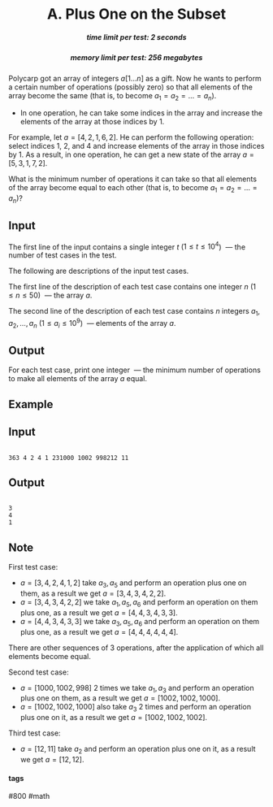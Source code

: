 <h1 style='text-align: center;'> A. Plus One on the Subset</h1>

<h5 style='text-align: center;'>time limit per test: 2 seconds</h5>
<h5 style='text-align: center;'>memory limit per test: 256 megabytes</h5>

Polycarp got an array of integers $a[1 \dots n]$ as a gift. Now he wants to perform a certain number of operations (possibly zero) so that all elements of the array become the same (that is, to become $a_1=a_2=\dots=a_n$).

* In one operation, he can take some indices in the array and increase the elements of the array at those indices by $1$.

For example, let $a=[4,2,1,6,2]$. He can perform the following operation: select indices 1, 2, and 4 and increase elements of the array in those indices by $1$. As a result, in one operation, he can get a new state of the array $a=[5,3,1,7,2]$.

What is the minimum number of operations it can take so that all elements of the array become equal to each other (that is, to become $a_1=a_2=\dots=a_n$)?

## Input

The first line of the input contains a single integer $t$ ($1 \le t \le 10^4$)  — the number of test cases in the test.

The following are descriptions of the input test cases.

The first line of the description of each test case contains one integer $n$ ($1 \le n \le 50$)  — the array $a$.

The second line of the description of each test case contains $n$ integers $a_1, a_2, \dots, a_n$ ($1 \le a_i \le 10^9$)  — elements of the array $a$.

## Output

For each test case, print one integer  — the minimum number of operations to make all elements of the array $a$ equal.

## Example

## Input


```

363 4 2 4 1 231000 1002 998212 11
```
## Output


```

3
4
1

```
## Note

First test case: 

* $a=[3,4,2,4,1,2]$ take $a_3, a_5$ and perform an operation plus one on them, as a result we get $a=[3,4,3,4,2,2]$.
* $a=[3,4,3,4,2,2]$ we take $a_1, a_5, a_6$ and perform an operation on them plus one, as a result we get $a=[4,4,3,4,3,3]$.
* $a=[4,4,3,4,3,3]$ we take $a_3, a_5, a_6$ and perform an operation on them plus one, as a result we get $a=[4,4,4,4,4,4]$.

There are other sequences of $3$ operations, after the application of which all elements become equal.

Second test case: 

* $a=[1000,1002,998]$ 2 times we take $a_1, a_3$ and perform an operation plus one on them, as a result we get $a=[1002,1002,1000]$.
* $a=[1002,1002,1000]$ also take $a_3$ 2 times and perform an operation plus one on it, as a result we get $a=[1002,1002,1002]$.

Third test case: 

* $a=[12,11]$ take $a_2$ and perform an operation plus one on it, as a result we get $a=[12,12]$.


#### tags 

#800 #math 